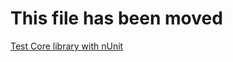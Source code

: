 ﻿# This file has been moved

[Test Core library with nUnit](https://github.com/microsoft/WindowsTemplateStudio/blob/release/docs/UWP/testing/core-nunit.md)
